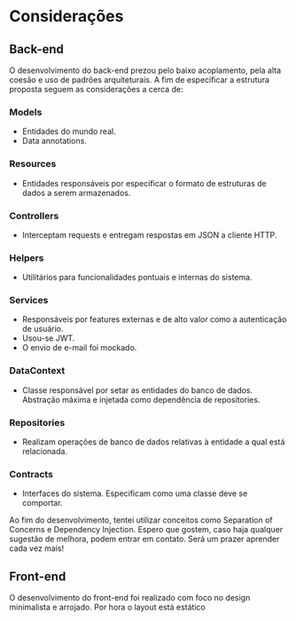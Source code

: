 # Considerações

## Back-end

O desenvolvimento do back-end prezou pelo baixo acoplamento, pela alta coesão e uso de padrões arquiteturais.
A fim de especificar a estrutura proposta seguem as considerações a cerca de:

### Models
- Entidades do mundo real.
- Data annotations.

### Resources
- Entidades responsáveis por especificar o formato de estruturas de dados a serem armazenados.

### Controllers
- Interceptam requests e entregam respostas em JSON a cliente HTTP.

### Helpers
- Utilitários para funcionalidades pontuais e internas do sistema.

### Services
- Responsáveis por features externas e de alto valor como a autenticação de usuário.
- Usou-se JWT.
- O envio de e-mail foi mockado.

### DataContext
- Classe responsável por setar as entidades do banco de dados. Abstração máxima e injetada como dependência de repositories.

### Repositories
- Realizam operações de banco de dados relativas à entidade a qual está relacionada.

### Contracts
- Interfaces do sistema. Especificam como uma classe deve se comportar.

Ao fim do desenvolvimento, tentei utilizar conceitos como Separation of Concerns e Dependency Injection.
Espero que gostem, caso haja qualquer sugestão de melhora, podem entrar em contato.
Será um prazer aprender cada vez mais!


## Front-end
O desenvolvimento do front-end foi realizado com foco no design minimalista e arrojado. Por hora o layout está estático
